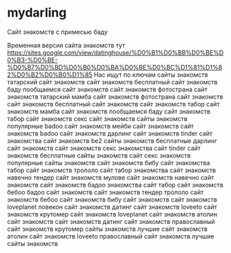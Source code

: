 # mydarling
Сайт знакомств с примесью баду

Временная версия сайта знакомств тут https://sites.google.com/view/datinghouse/%D0%B1%D0%BB%D0%BE%D0%B3-%D0%BE-%D0%B7%D0%BD%D0%B0%D0%BA%D0%BE%D0%BC%D1%81%D1%82%D0%B2%D0%B0%D1%85
Нас ищут по ключам
сайты знакомств
татарский сайт знакомств
сайт знакомств бесплатный
сайт знакомств баду
пообщаемся сайт знакомств
сайт знакомств фотострана
сайт знакомств татарский
мамба сайт знакомств
фотострана сайт знакомств
сайт знакомств
бесплатный сайт знакомств
сайт знакомств табор
сайт знакомств мамба
сайт знакомств пообщаемся
баду сайт знакомств
табор сайт знакомств
секс сайт знакомств
сайты знакомств популярные
badoo сайт знакомств
мейби сайт знакомств
сайт знакомств badoo
сайт знакомств дарлинг
сайт знакомств tinder
сайт знакомства
сайт знакомств be2
сайты знакомств бесплатные
дарлинг сайт знакомств
сайт знакомств секс
знакомства сайт
tinder сайт знакомств
бесплатные сайты знакомств
сайт секс знакомств
популярные сайты знакомств
сайт знакомств бибу
сайт знакомства табор
сайт знакомств трололо
сайт табор знакомства
сайт знакомств навечно
тендер сайт знакомств
мулове сайт знакомств
навечно сайт знакомств
сайт знакомств бадоо
знакомства сайт табор
сайт знакомств бебоо
бадоо сайт знакомств
сайт знакомств тендер
трололо сайт знакомств
бебоо сайт знакомств
бибу сайт знакомств
сайт знакомств loveplanet
ловекон сайт знакомств
датинг сайт знакомств
loveeto сайт знакомств
крутомер сайт знакомств
loveplanet сайт знакомств
атолин сайт знакомств
сайт знакомств датинг
сайт знакомств православный
сайт знакомств крутомер
сайты знакомств лучшие
сайт знакомств атолин
сайт знакомств loveeto
православный сайт знакомств
лучшие сайты знакомств
